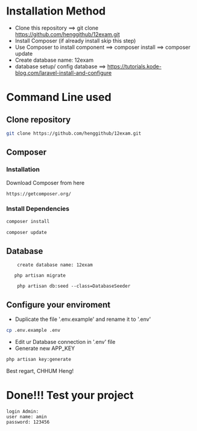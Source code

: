 # Installation Method
- Clone this repository ==> git clone https://github.com/henggithub/12exam.git
- Install Composer (if already install skip this step)
- Use Composer to install component 
    ==> composer install
    ==> composer update
- Create database name: 12exam
- database setup/ config database ==> https://tutorials.kode-blog.com/laravel-install-and-configure

# Command Line used

## Clone repository
```sh
git clone https://github.com/henggithub/12exam.git
```

## Composer
### Installation

Download Composer from here
```url
https://getcomposer.org/
```

### Install Dependencies
```sh
composer install
```
```sh
composer update
```

## Database
```file
    create database name: 12exam
```

```file
   php artisan migrate
```

```file
    php artisan db:seed --class=DatabaseSeeder
```


## Configure your enviroment
* Duplicate the file '.env.example' and rename it to '.env'
```sh
cp .env.example .env
```
* Edit ur Database connection in '.env' file
* Generate new APP_KEY
```sh
php artisan key:generate
```

Best regart,
CHHUM Heng!

# Done!!! Test your project
    login Admin:
    user name: amin
    password: 123456
